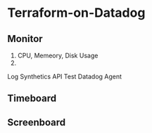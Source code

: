 # Terraform-on-Datadog

## Monitor
1. CPU, Memeory, Disk Usage
2. 
Log
Synthetics API Test
Datadog Agent 
## Timeboard

## Screenboard


